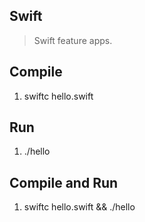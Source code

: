 Swift
-----
>Swift feature apps.

Compile
-------
1. swiftc hello.swift

Run
---
1. ./hello

Compile and Run
---------------
1. swiftc hello.swift && ./hello